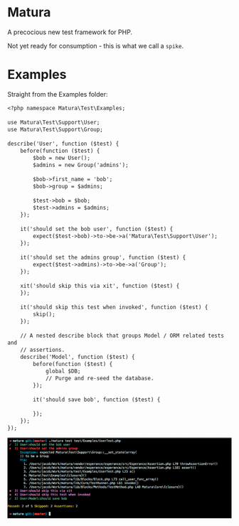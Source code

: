 Matura
======

A precocious new test framework for PHP.

Not yet ready for consumption - this is what we call a `spike`.

Examples
========

Straight from the Examples folder:

```
<?php namespace Matura\Test\Examples;

use Matura\Test\Support\User;
use Matura\Test\Support\Group;

describe('User', function ($test) {
    before(function ($test) {
        $bob = new User();
        $admins = new Group('admins');

        $bob->first_name = 'bob';
        $bob->group = $admins;

        $test->bob = $bob;
        $test->admins = $admins;
    });

    it('should set the bob user', function ($test) {
        expect($test->bob)->to->be->a('Matura\Test\Support\User');
    });

    it('should set the admins group', function ($test) {
        expect($test->admins)->to->be->a('Group');
    });

    xit('should skip this via xit', function ($test) {
    });

    it('should skip this test when invoked', function ($test) {
        skip();
    });

    // A nested describe block that groups Model / ORM related tests and
    // assertions.
    describe('Model', function ($test) {
        before(function ($test) {
            global $DB;
            // Purge and re-seed the database.
        });

        it('should save bob', function ($test) {

        });
    });
});
```

![Matura Shell Output](docs/sample_shell_output.png)
